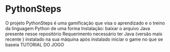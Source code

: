 # PythonSteps
O projeto PythonSteps é uma gamificação que visa o aprendizado e o treino da linguagem Python de uma forma 
Instalação:
baixar o arquivo Java presente nesse repositório 
Requerimento
necessário ter Java (versão mais recente ) instalado na sua máquina 
após instalado iniciar o game 
no que se baseia
TUTORIAL DO JOGO 
